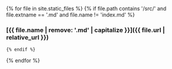 {% for file in site.static_files %}
    {% if file.path contains '/src/' and file.extname == '.md' and file.name != 'index.md' %}
### [{{ file.name | remove: '.md' | capitalize }}]({{ file.url | relative_url }})
    {% endif %}
{% endfor %}